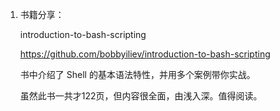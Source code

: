 1. 书籍分享：

   introduction-to-bash-scripting

   https://github.com/bobbyiliev/introduction-to-bash-scripting

   书中介绍了 Shell 的基本语法特性，并用多个案例带你实战。

   虽然此书一共才122页，但内容很全面，由浅入深。值得阅读。